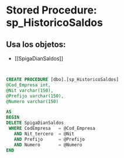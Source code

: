 # Stored Procedure: sp_HistoricoSaldos

## Usa los objetos:
- [[SpigaDianSaldos]]

```sql


CREATE PROCEDURE [dbo].[sp_HistoricoSaldos]
@Cod_Empresa int,
@Nit varchar(150),
@Prefijo varchar(150),
@Numero varchar(150)

AS
BEGIN 
DELETE SpigaDianSaldos
 WHERE CodEmpresa	= @Cod_Empresa 
   AND Nit_tercero	= @Nit
   AND Prefijo		= @Prefijo
   AND Numero		= @Numero
END

```
